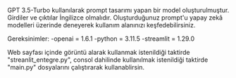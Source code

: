 GPT 3.5-Turbo kullanılarak prompt tasarımı yapan bir model oluşturulmuştur. 
Girdiler ve çıktılar İngilizce olmalıdır. 
Oluşturduğunuz prompt'u yapay zekâ modelleri üzerinde deneyerek kullanım alanınızı keşfedebilirsiniz.

Gereksinimler:
  -openai = 1.6.1
  -python = 3.11.5
  -streamlit = 1.29.0

Web sayfası içinde görüntü alarak kullanmak istenildiği taktirde "streanlit_entegre.py",
consol dahilinde kullanılmak istenildiği taktirde "main.py" dosyalarını çalıştırarak kullanablirsin.
